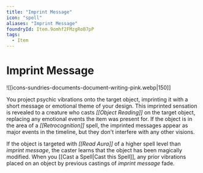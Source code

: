 ```yaml
---
title: "Imprint Message"
icon: "spell"
aliases: "Imprint Message"
foundryId: Item.9omhf2FMzgRoB7pP
tags:
  - Item
---
```


# Imprint Message
![[icons-sundries-documents-document-writing-pink.webp|150]]

You project psychic vibrations onto the target object, imprinting it with a short message or emotional theme of your design. This imprinted sensation is revealed to a creature who casts _[[Object Reading]]_ on the target object, replacing any emotional events the item was present for. If the object is in the area of a _[[Retrocognition]]_ spell, the imprinted messages appear as major events in the timeline, but they don't interfere with any other visions.

If the object is targeted with _[[Read Aura]]_ of a higher spell level than _imprint message_, the caster learns that the object has been magically modified. When you [[Cast a Spell|Cast this Spell]], any prior vibrations placed on an object by previous castings of _imprint message_ fade.
